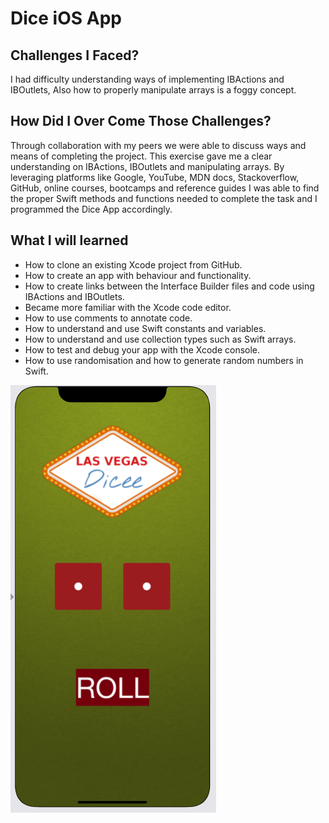 # Dice iOS App 

## Challenges I Faced?

I had difficulty understanding ways of implementing IBActions and IBOutlets, Also how to properly manipulate arrays is a foggy concept. 

## How Did I Over Come Those Challenges? 

Through collaboration with my peers we were able to discuss ways and means of completing the project. This exercise gave me a clear understanding on IBActions, IBOutlets and manipulating arrays. By leveraging platforms like Google, YouTube, MDN docs, Stackoverflow, GitHub, online courses, bootcamps and reference guides I was able to find the proper Swift methods and functions needed to complete the task and I programmed the Dice App accordingly.

## What I will learned

* How to clone an existing Xcode project from GitHub.
* How to create an app with behaviour and functionality.
* How to create links between the Interface Builder files and code using IBActions and IBOutlets.
* Became more familiar with the Xcode code editor.
* How to use comments to annotate code.
* How to understand and use Swift constants and variables.
* How to understand and use collection types such as Swift arrays.
* How to test and debug your app with the Xcode console.
* How to use randomisation and how to generate random numbers in Swift.

![App Screen Shot](dice.png)


